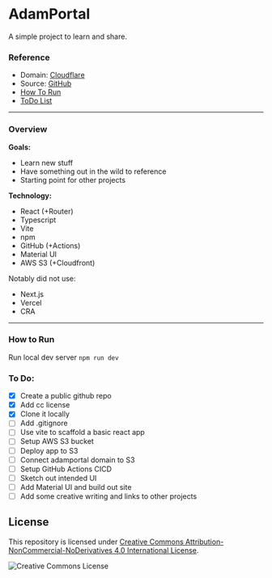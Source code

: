 # AdamPortal
A simple project to learn and share.


### **Reference**
- Domain: [Cloudflare](https://dash.cloudflare.com)
- Source: [GitHub](https://github.com/AdamFrieden/AdamPortal)
- [How To Run](#how-to-run)
- [ToDo List](#to-do)
---

### **Overview**

**Goals:**
* Learn new stuff
* Have something out in the wild to reference
* Starting point for other projects

**Technology:**
- React (+Router)
- Typescript
- Vite
- npm
- GitHub (+Actions)
- Material UI
- AWS S3 (+Cloudfront)

Notably did not use:
- Next.js
- Vercel
- CRA

---

### **How to Run**

Run local dev server
`npm run dev`

### To Do:
- [x] Create a public github repo
- [x] Add cc license
- [x] Clone it locally
- [ ] Add .gitignore
- [ ] Use vite to scaffold a basic react app
- [ ] Setup AWS S3 bucket
- [ ] Deploy app to S3
- [ ] Connect adamportal domain to S3
- [ ] Setup GitHub Actions CICD
- [ ] Sketch out intended UI
- [ ] Add Material UI and build out site
- [ ] Add some creative writing and links to other projects

## License
This repository is licensed under
[Creative Commons Attribution-NonCommercial-NoDerivatives 4.0 International License](https://creativecommons.org/licenses/by-nc-nd/4.0/).

![Creative Commons License](https://licensebuttons.net/l/by-nc-nd/4.0/88x31.png)
